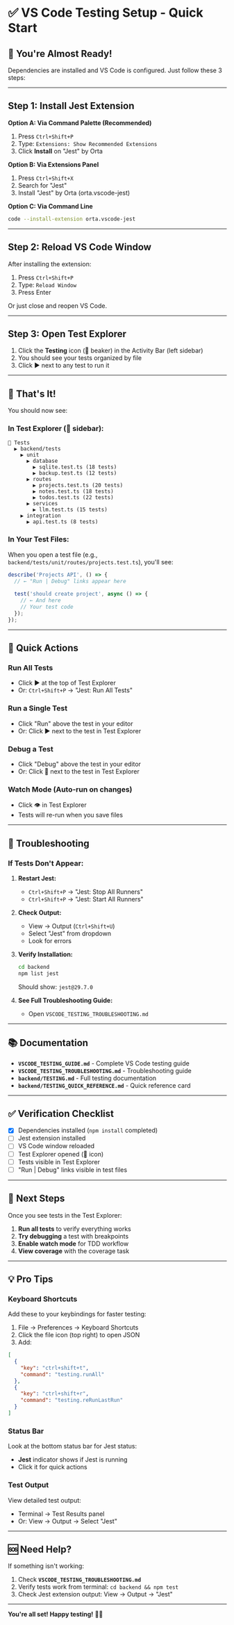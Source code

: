 # ✅ VS Code Testing Setup - Quick Start

## 🎯 You're Almost Ready!

Dependencies are installed and VS Code is configured. Just follow these 3 steps:

---

## Step 1: Install Jest Extension

**Option A: Via Command Palette (Recommended)**
1. Press `Ctrl+Shift+P`
2. Type: `Extensions: Show Recommended Extensions`
3. Click **Install** on "Jest" by Orta

**Option B: Via Extensions Panel**
1. Press `Ctrl+Shift+X`
2. Search for "Jest"
3. Install "Jest" by Orta (orta.vscode-jest)

**Option C: Via Command Line**
```bash
code --install-extension orta.vscode-jest
```

---

## Step 2: Reload VS Code Window

After installing the extension:

1. Press `Ctrl+Shift+P`
2. Type: `Reload Window`
3. Press Enter

Or just close and reopen VS Code.

---

## Step 3: Open Test Explorer

1. Click the **Testing** icon (🧪 beaker) in the Activity Bar (left sidebar)
2. You should see your tests organized by file
3. Click ▶️ next to any test to run it

---

## 🎉 That's It!

You should now see:

### In Test Explorer (🧪 sidebar):
```
🧪 Tests
  ▶️ backend/tests
    ▶️ unit
      ▶️ database
        ▶️ sqlite.test.ts (18 tests)
        ▶️ backup.test.ts (12 tests)
      ▶️ routes
        ▶️ projects.test.ts (20 tests)
        ▶️ notes.test.ts (18 tests)
        ▶️ todos.test.ts (22 tests)
      ▶️ services
        ▶️ llm.test.ts (15 tests)
    ▶️ integration
      ▶️ api.test.ts (8 tests)
```

### In Your Test Files:
When you open a test file (e.g., `backend/tests/unit/routes/projects.test.ts`), you'll see:

```typescript
describe('Projects API', () => {
  // ← "Run | Debug" links appear here
  
  test('should create project', async () => {
    // ← And here
    // Your test code
  });
});
```

---

## 🚀 Quick Actions

### Run All Tests
- Click ▶️ at the top of Test Explorer
- Or: `Ctrl+Shift+P` → "Jest: Run All Tests"

### Run a Single Test
- Click "Run" above the test in your editor
- Or: Click ▶️ next to the test in Test Explorer

### Debug a Test
- Click "Debug" above the test in your editor
- Or: Click 🐛 next to the test in Test Explorer

### Watch Mode (Auto-run on changes)
- Click 👁️ in Test Explorer
- Tests will re-run when you save files

---

## 🐛 Troubleshooting

### If Tests Don't Appear:

1. **Restart Jest:**
   - `Ctrl+Shift+P` → "Jest: Stop All Runners"
   - `Ctrl+Shift+P` → "Jest: Start All Runners"

2. **Check Output:**
   - View → Output (`Ctrl+Shift+U`)
   - Select "Jest" from dropdown
   - Look for errors

3. **Verify Installation:**
   ```bash
   cd backend
   npm list jest
   ```
   Should show: `jest@29.7.0`

4. **See Full Troubleshooting Guide:**
   - Open `VSCODE_TESTING_TROUBLESHOOTING.md`

---

## 📚 Documentation

- **`VSCODE_TESTING_GUIDE.md`** - Complete VS Code testing guide
- **`VSCODE_TESTING_TROUBLESHOOTING.md`** - Troubleshooting guide
- **`backend/TESTING.md`** - Full testing documentation
- **`backend/TESTING_QUICK_REFERENCE.md`** - Quick reference card

---

## ✅ Verification Checklist

- [x] Dependencies installed (`npm install` completed)
- [ ] Jest extension installed
- [ ] VS Code window reloaded
- [ ] Test Explorer opened (🧪 icon)
- [ ] Tests visible in Test Explorer
- [ ] "Run | Debug" links visible in test files

---

## 🎯 Next Steps

Once you see tests in the Test Explorer:

1. **Run all tests** to verify everything works
2. **Try debugging** a test with breakpoints
3. **Enable watch mode** for TDD workflow
4. **View coverage** with the coverage task

---

## 💡 Pro Tips

### Keyboard Shortcuts
Add these to your keybindings for faster testing:

1. File → Preferences → Keyboard Shortcuts
2. Click the file icon (top right) to open JSON
3. Add:

```json
[
  {
    "key": "ctrl+shift+t",
    "command": "testing.runAll"
  },
  {
    "key": "ctrl+shift+r",
    "command": "testing.reRunLastRun"
  }
]
```

### Status Bar
Look at the bottom status bar for Jest status:
- **Jest** indicator shows if Jest is running
- Click it for quick actions

### Test Output
View detailed test output:
- Terminal → Test Results panel
- Or: View → Output → Select "Jest"

---

## 🆘 Need Help?

If something isn't working:

1. Check **`VSCODE_TESTING_TROUBLESHOOTING.md`**
2. Verify tests work from terminal: `cd backend && npm test`
3. Check Jest extension output: View → Output → "Jest"

---

**You're all set! Happy testing!** 🧪✨

